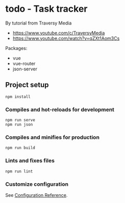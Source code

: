 # todo - Task tracker

By tutorial from Traversy Media 
- https://www.youtube.com/c/TraversyMedia
- https://www.youtube.com/watch?v=qZXt1Aom3Cs

Packages: 

- vue
- vue-router
- json-server

## Project setup
```
npm install
```

### Compiles and hot-reloads for development
```
npm run serve
npm run json 
```

### Compiles and minifies for production
```
npm run build
```

### Lints and fixes files
```
npm run lint
```

### Customize configuration
See [Configuration Reference](https://cli.vuejs.org/config/).
